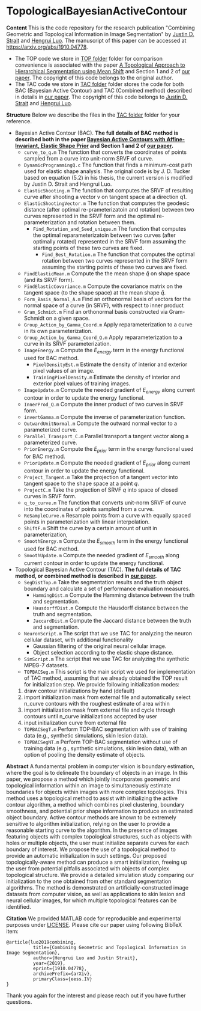 


# TopologicalBayesianActiveContour

**Content**
This is the code repository for the research publication "Combining Geometric and Topological Information in Image Segmentation" by [Justin D. Strait](https://jdstrait.weebly.com/) and [Hengrui Luo](https://hrluo.github.io/). 
The manuscript of this paper can be accessed at https://arxiv.org/abs/1910.04778. 

 - The TOP code we store in [TOP folder](https://github.com/hrluo/TopologicalBayesianActiveContour/tree/master/TOP) folder for comparison convenience is associated with the paper [A Topological Approach to Hierarchical Segmentation using Mean Shift](https://people.csail.mit.edu/sparis/)  and Section 1 and 2 of [our paper](https://arxiv.org/abs/1910.04778). The copyright of this code belongs to the original author.
 - The TAC code we store in [TAC folder](https://github.com/hrluo/TopologicalBayesianActiveContour/tree/master/TAC) folder stores the code for both BAC (Bayesian Active Contour) and TAC (Combined method) described in details in [our paper](https://arxiv.org/abs/1910.04778). The copyright of this code belongs to [Justin D. Strait](https://jdstrait.weebly.com/) and [Hengrui Luo](https://hrluo.github.io/). 

**Structure**
Below we describe the files in the [TAC folder](https://github.com/hrluo/TopologicalBayesianActiveContour/tree/master/TAC) folder for your reference.
 - Bayesian Active Contour (BAC).
	 **The full details of BAC method is described both in the paper [Bayesian Active Contours with Affine-Invariant, Elastic Shape Prior](https://ieeexplore.ieee.org/document/6909441) and Section 1 and 2 of [our paper](https://arxiv.org/abs/1910.04778).**
	 - `curve_to_q.m` The function that converts the coordinates of points sampled from a curve into unit-norm SRVF of curve.
	 - `DynamicProgrammingQ.c` The function that finds a minimum-cost path used for elastic shape analysis. The original code is by J. D. Tucker based on equation (5.2) in his thesis, the current version is modified by Justin D. Strait and Hengrui Luo.
	 - `ElasticShooting.m` The function that computes the SRVF of resulting curve after shooting a vector v on tangent space at a direction q1.
	 - `ElasticShootingVector.m` The function that computes the geodesic distance (after optimal re-prameterizatoin and rotation) between two curves represented in the  SRVF form and the optimal re-parameterization and rotation between them.
 		 - `Find_Rotation_and_Seed_unique.m`   The function that computes the optimal reparameterizatoin between two curves (after optimally rotated) represented in the  SRVF form assuming the starting points of these two curves are fixed. 
			 - `Find_Best_Rotation.m`  The function that computes the optimal rotation between two curves represented in the  SRVF form assuming the starting points of these two curves are fixed.
	- `FindElasticMean.m` Compute the the mean shape $\bar{q}$ on shape space (and its SRVF form). 
	- `FindElasticCovariance.m` Compute the covariance matrix on the tangent space (to the shape space) at the mean shape $\bar{q}$.
	- `Form_Basis_Normal_A.m` Find an orthonormal basis of vectors for the normal space of a curve (in SRVF), with respect to inner product
	- `Gram_Schmidt.m` Find an orthonormal basis constructed via Gram-Schmidt on a given space. 
	- `Group_Action_by_Gamma_Coord.m` Apply reparameterization to a curve in its own parameterization.
	- `Group_Action_by_Gamma_Coord_Q.m`  Apply reparameterization to a curve in its SRVF parameterization.
	- `ImageEnergy.m` Compute the $E_{energy}$ term in the energy functional used for BAC method.
		- `PixelDensityEst.m` Estimate the  density of interior  and exterior pixel values of an image.
		- `TrainingPixelDensity.m`   Estimate the  density of interior  and exterior pixel values of training images.
	- `ImageUpdate.m` Compute the needed gradient of $E_{energy}$ along current contour in order to update the energy functional.
	- `InnerProd_Q.m` Compute the inner product of two curves in SRVF form.
	- `invertGamma.m` Compute the inverse of parameterization function.
	- `OutwardUnitNormal.m` Compute the outward normal vector to a parameterized curve.
	- `Parallel_Transport_C.m` Parallel transport a tangent vector along a parameterized curve.
	- `PriorEnergy.m` Compute the $E_{prior}$ term in the energy functional used for BAC method.
	- `PriorUpdate.m` Compute the needed gradient of $E_{prior}$ along current contour in order to update the energy functional.
	- `Project_Tangent.m` Take the projection of a tangent vector into tangent space to the shape space at a point $q$.
	- `ProjectC.m` Take the projection of SRVF $q$ into space of closed curves in SRVF form.
	- `q_to_curve.m` The function that converts unit-norm SRVF of curve into the coordinates of points sampled from a curve.
	- `ReSampleCurve.m` Resample points from a curve with equally spaced points in parameterization with linear interpolation.
	- `ShiftF.m` Shift the curve by a certain amount of unit in parameterization,
	- `SmoothEnergy.m` Compute the $E_{smooth}$ term in the energy functional used for BAC method.
	- `SmoothUpdate.m` Compute the needed gradient of $E_{smooth}$ along current contour in order to update the energy functional.
 - Topological Bayesian Active Contour (TAC).
	 **The full details of TAC method, or combined method is described in [our paper](https://arxiv.org/abs/1910.04778).**
	 - `SegDistTop.m` Take the segmentation results and the truth object boundary and calculate a set of performance evaluation measures.
		 -  `HammingDist.m` Compute the Hamming distance between the truth and segmentation.
		 -  `HausdorffDist.m` Compute the Hausdorff distance between the truth and segmentation.
		 - `JaccardDist.m` Compute the Jaccard distance between the truth and segmentation.
	 - `NeuronScript.m` The script that we use TAC for analyzing the neuron cellular dataset, with additional functionality 
 		 - Gaussian filtering of the original neural cellular image.
		 - Object selection according to the elastic shape distance.
	 - `SimScript.m` The script that we use TAC for analyzing the synthetic MPEG-7 datasets.
	 - `TOPBACSeg.m`   This script is the main script we used for implementation of TAC method, assuming that we already obtained the TOP result for initialization step. We provide following initialization modes:
	 1. draw contour initializations by hand (default)
	 2. import initialization mask from external file and automatically select n_curve contours with the roughest  estimate of area within
	 3. import initialization mask from external file and cycle through contours until n_curve initializations accepted by user
	 4. input initialization curve from external file
	 - `TOPBACSegT.m`  Perform TOP-BAC segmentation with use of training data (e.g., synthetic simulations, skin lesion data).
	 - `TOPBACSegNT.m`  Perform TOP-BAC segmentation without use of training data (e.g., synthetic simulations, skin lesion data), with an option of pooling the density estimate of objects.

**Abstract**
A fundamental problem in computer vision is boundary estimation, where the goal is to delineate the boundary of objects in an image.  In this paper, we propose a method which jointly incorporates geometric and topological information within an image to simultaneously estimate boundaries for objects within images with more complex topologies. This method uses a topological method to assist with initializing the active contour algorithm, a method which combines pixel clustering, boundary smoothness, and potential prior shape information to produce an estimated object boundary. Active contour methods are known to be extremely sensitive to algorithm initialization, relying on the user to provide a reasonable starting curve to the algorithm. In the presence of images featuring objects with complex topological structures, such as objects with holes or multiple objects, the user must initialize separate curves for each boundary of interest.  We propose the use of a topological method to provide an automatic initialization in such settings. Our proposed topologically-aware method can produce a smart initialization, freeing up the user from potential pitfalls associated with objects of complex topological structure. We provide a detailed simulation study comparing our initialization to the one obtained from other standard segmentation algorithms. The method is demonstrated on artificially-constructed image datasets from computer vision, as well as applications to skin lesion and neural cellular images, for which multiple topological features can be identified.

**Citation**
We provided MATLAB code for reproducible and experimental purposes under [LICENSE](https://github.com/hrluo/TopologicalBayesianActiveContour).
Please cite our paper using following BibTeX item:

    @article{luo2019combining,
	          title={Combining Geometric and Topological Information in Image Segmentation}, 
	          author={Hengrui Luo and Justin Strait},
	          year={2019},
	          eprint={1910.04778},
	          archivePrefix={arXiv},
	          primaryClass={eess.IV}
    }

Thank you again for the interest and please reach out if you have further questions.
